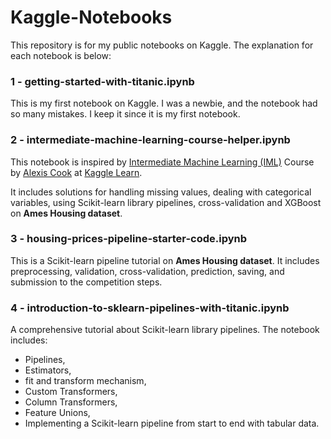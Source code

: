 # Kaggle-Notebooks

This repository is for my public notebooks on Kaggle. The explanation for each notebook is below:

### 1 - getting-started-with-titanic.ipynb

This is my first notebook on Kaggle. I was a newbie, and the notebook had so many mistakes. I keep it since it is my first notebook. 

### 2 - intermediate-machine-learning-course-helper.ipynb

This notebook is inspired by [Intermediate Machine Learning (IML)](https://www.kaggle.com/learn/intermediate-machine-learning) Course by [Alexis Cook](https://www.kaggle.com/alexisbcook) at [Kaggle Learn](https://www.kaggle.com/learn/overview).

It includes solutions for handling missing values, dealing with categorical variables, using Scikit-learn library pipelines, cross-validation and XGBoost on **Ames Housing dataset**.

### 3 - housing-prices-pipeline-starter-code.ipynb

This is a Scikit-learn pipeline tutorial on **Ames Housing dataset**. It includes preprocessing, validation, cross-validation, prediction, saving, and submission to the competition steps. 

### 4 - introduction-to-sklearn-pipelines-with-titanic.ipynb 

A comprehensive tutorial about Scikit-learn library pipelines. The notebook includes:

* Pipelines,
* Estimators,
* fit and transform mechanism,
* Custom Transformers,
* Column Transformers,
* Feature Unions,
* Implementing a Scikit-learn pipeline from start to end with tabular data.